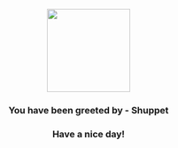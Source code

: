 <p align="center">
    <img src="https://raw.githubusercontent.com/PokeAPI/sprites/master/sprites/pokemon/353.png" width="150" height="150">
</p>
<h3 align="center">You have been greeted by - <b>Shuppet</b></h3>
<h3 align="center">Have a nice day!</h3>
